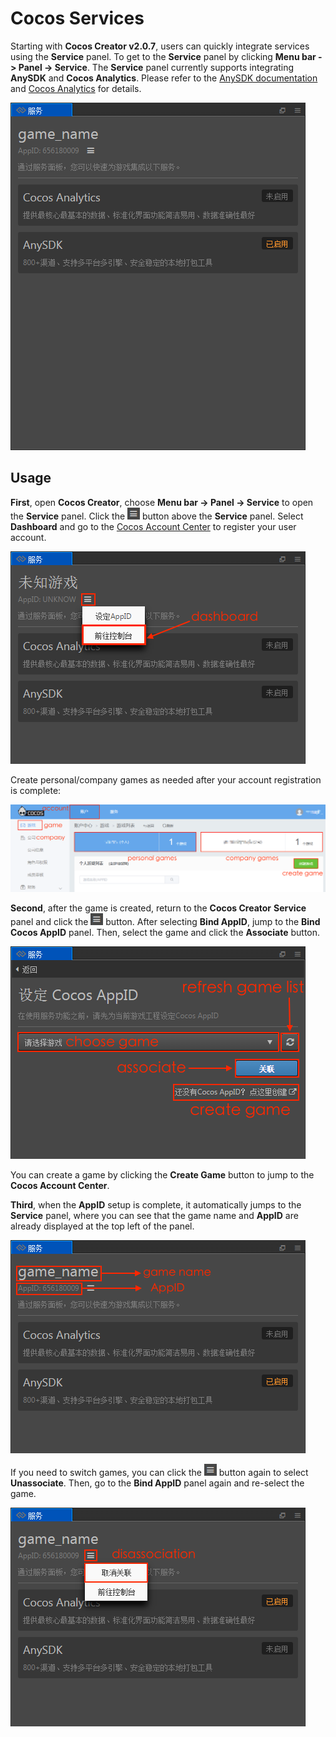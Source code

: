 # Cocos Services

Starting with **Cocos Creator v2.0.7**, users can quickly integrate services using the **Service** panel. To get to the **Service** panel by clicking **Menu bar -> Panel -> Service**. The **Service** panel currently supports integrating **AnySDK** and **Cocos Analytics**. Please refer to the [AnySDK documentation](anysdk.md) and [Cocos Analytics](cocos-analytics.md) for details.

<!--Since you have supplemented the **Cocos Analytics** section of the EN document, so you need to add the Analytics service here. Please refer the ZH document https://docs.cocos.com/creator/manual/zh/sdk/cocos-services.html-->

![](cocos-services/cocos_services.png)

## Usage

**First**, open **Cocos Creator**, choose **Menu bar -> Panel -> Service** to open the **Service** panel. Click the ![](cocos-services/setting.png) button above the **Service** panel. Select **Dashboard** and go to the [Cocos Account Center](https://auth.cocos.com/#/) to register your user account.

![](cocos-services/console.png)

Create personal/company games as needed after your account registration is complete:

![](cocos-analytics/game.png)

**Second**, after the game is created, return to the **Cocos Creator** **Service** panel and click the ![](cocos-services/setting.png) button. After selecting **Bind AppID**, jump to the **Bind Cocos AppID** panel. Then, select the game and click the **Associate** button.

![](cocos-services/appid.png)

You can create a game by clicking the **Create Game** button to jump to the **Cocos Account Center**.

**Third**, when the **AppID** setup is complete, it automatically jumps to the **Service** panel, where you can see that the game name and **AppID** are already displayed at the top left of the panel.

![](cocos-services/service.png)

If you need to switch games, you can click the ![](cocos-services/setting.png) button again to select **Unassociate**. Then, go to the **Bind AppID** panel again and re-select the game.

![](cocos-services/switch_appid.png)
